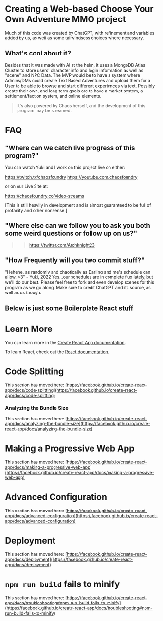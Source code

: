 # Creating a Web-based Choose Your Own Adventure MMO project
Much of this code was created by ChatGPT, with refinement and variables added by us, as well as some tailwindscss choices where necessary.

## What's cool about it? 
Besides that it was made with AI at the helm, it uses a MongoDB Atlas Cluster to store users' character info and login information as well as "scene" and NPC Data. The MVP would be to have a system where Admins/DMs could create Text Based Adventures and upload them for a User to be able to browse and start different experiences via text. Possibly create their own, and long term goals are to have a market system, a settlement/faction system, and online elements. 


> It's also powered by Chaos herself, and the development of this program may be streamed. 

# FAQ

## "Where can we catch live progress of this program?" 

You can watch Yuki and I work on this project live on either:

https://twitch.tv/chaosfoundry
https://youtube.com/chaosfoundry

or on our Live Site at: 

https://chaosfoundry.co/video-streams 


[This is still heavily in development and is almost guaranteed to be full of profanity and other nonsense.]

## "Where else can we follow you to ask you both some weird questions or follow up on us?"

 >> https://twitter.com/Archknight23
 
## "How Frequently will you two commit stuff?" 

"Hehehe, as randomly and chaotically as Darling and me's schedule can allow. <3" - Yuki, 2022
Yes...our schedules are in complete flux lately, but we'll do our best. Please feel free to fork and even develop scenes for this program as we go along. 
Make sure to credit ChatGPT and its source, as well as us though. 



## Below is just some Boilerplate React stuff


# Learn More

You can learn more in the [Create React App documentation](https://facebook.github.io/create-react-app/docs/getting-started).

To learn React, check out the [React documentation](https://reactjs.org/).

# Code Splitting

This section has moved here: [https://facebook.github.io/create-react-app/docs/code-splitting](https://facebook.github.io/create-react-app/docs/code-splitting)

### Analyzing the Bundle Size

This section has moved here: [https://facebook.github.io/create-react-app/docs/analyzing-the-bundle-size](https://facebook.github.io/create-react-app/docs/analyzing-the-bundle-size)

# Making a Progressive Web App

This section has moved here: [https://facebook.github.io/create-react-app/docs/making-a-progressive-web-app](https://facebook.github.io/create-react-app/docs/making-a-progressive-web-app)

# Advanced Configuration

This section has moved here: [https://facebook.github.io/create-react-app/docs/advanced-configuration](https://facebook.github.io/create-react-app/docs/advanced-configuration)

# Deployment

This section has moved here: [https://facebook.github.io/create-react-app/docs/deployment](https://facebook.github.io/create-react-app/docs/deployment)

# `npm run build` fails to minify

This section has moved here: [https://facebook.github.io/create-react-app/docs/troubleshooting#npm-run-build-fails-to-minify](https://facebook.github.io/create-react-app/docs/troubleshooting#npm-run-build-fails-to-minify)
